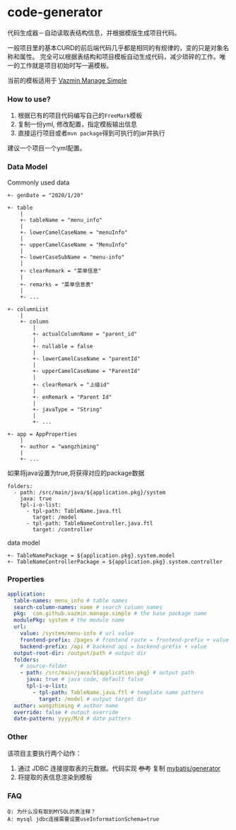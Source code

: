 # code-generator
代码生成器－自动读取表结构信息，并根据模版生成项目代码。

一般项目里的基本CURD的前后端代码几乎都是相同的有规律的，变的只是对象名称和属性。
完全可以根据表结构和项目模板自动生成代码，减少琐碎的工作。唯一的工作就是项目初始时写一遍模板。

当前的模板适用于 [Vazmin Manage Simple](https://github.com/vazmin/vazmin-manage/tree/master/manage-simples)

### How to use?

1. 根据已有的项目代码编写自己的`FreeMark`模板
2. 复制一份yml, 修改配置，指定模板输出信息
3. 直接运行项目或者`mvn package`得到可执行的jar并执行

建议一个项目一个yml配置。

### Data Model

Commonly used data
```
+- genDate = "2020/1/20"

+- table
    |
    +- tableName = "menu_info"
    |
    +- lowerCamelCaseName = "menuInfo"
    |
    +- upperCamelCaseName = "MenuInfo"
    |
    +- lowerCaseSubName = "menu-info"    
    |
    +- clearRemark = "菜单信息"
    |
    +- remarks = "菜单信息表"
    |
    +- ...

+- columnList
    |
    +- column
        |
        +- actualColumnName = "parent_id"
        |
        +- nullable = false
        |
        +- lowerCamelCaseName = "parentId"
        |
        +- upperCamelCaseName = "ParentId"
        |
        +- clearRemark = "上级id"
        |
        +- enRemark = "Parent Id"
        |
        +- javaType = "String"
        |
        +- ...

+- app = AppProperties
    |
    +- author = "wangzhiming"
    |
    +- ...
```

如果将java设置为true,将获得对应的package数据 
```
folders:
  - path: /src/main/java/${application.pkg}/system 
    java: true 
    tpl-i-o-list:
      - tpl-path: TableName.java.ftl 
        target: /model 
      - tpl-path: TableNameController.java.ftl
        target: /controller
```
data model 
```
+- TableNamePackage = ${application.pkg}.system.model
+- TableNameControllerPackage = ${application.pkg}.system.controller
```


### Properties

```yaml
application:
  table-names: menu_info # table names
  search-column-names: name # search column names
  pkg:  com.github.vazmin.manage.simple # the base package name
  modulePkg: system # the module name
  url:
    value: /system/menu-info # url value
    frontend-prefix: /pages # frontend route = frontend-prefix + value
    backend-prefix: /api # backend api = backend-prefix + value
  output-root-dir: /output/path # output dir
  folders:
    # source-folder
    - path: /src/main/java/${application.pkg} # output path
      java: true # java code, default false
      tpl-i-o-list:
        - tpl-path: TableName.java.ftl # template name pattern
          target: /model # output target dir
  author: wangzhiming # author name
  override: false # output override
  date-pattern: yyyy/M/d # date pattern
```

### Other

该项目主要执行两个动作：
1. 通过 JDBC 连接提取表的元数据。代码实现 ~~参考~~ 复制 [mybatis/generator](https://github.com/mybatis/generator)
2. 将提取的表信息渲染到模板

### FAQ

```
Q: 为什么没有取到MYSQL的表注释？
A: mysql jdbc连接需要设置useInformationSchema=true

```